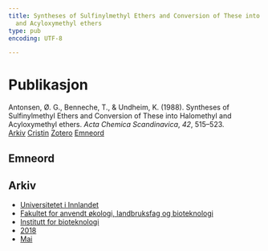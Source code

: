 ```yaml
---
title: Syntheses of Sulfinylmethyl Ethers and Conversion of These into Halomethyl
  and Acyloxymethyl ethers
type: pub
encoding: UTF-8

---
```

<h1>Publikasjon</h1>
<article id="csl-bib-container-XKCI3Q8A" class="csl-bib-container">
  <div class="csl-bib-body"> <div class="csl-entry">Antonsen, Ø. G., Benneche, T., &#38; Undheim, K. (1988). Syntheses of Sulfinylmethyl Ethers and Conversion of These into Halomethyl and Acyloxymethyl ethers. <i>Acta Chemica Scandinavica</i>, <i>42</i>, 515–523.</div> </div>
  <div class="csl-bib-buttons">
    <a href="#taxonomy-article-XKCI3Q8A" alt="archive" class="csl-bib-button">Arkiv</a>
    <a href="https://app.cristin.no/results/show.jsf?id=1586737" alt="Cristin" class="csl-bib-button">Cristin</a>
    <a href="http://zotero.org/groups/5881554/items/XKCI3Q8A" alt="Zotero" class="csl-bib-button">Zotero</a>
    <a href="#keywords-article-XKCI3Q8A" alt="keywords" class="csl-bib-button">Emneord</a>
  </div>
  <div id="csl-bib-meta-container-XKCI3Q8A"></div>
</article>
<div id="csl-bib-meta-XKCI3Q8A" class="csl-bib-meta">
  <article id="keywords-article-XKCI3Q8A" class="keywords-article">
    <h1>Emneord</h1>
    
  </article>
  <article id="taxonomy-article-XKCI3Q8A" class="taxonomy-article">
    <h1>Arkiv</h1>
    <ul>
      <li><a href="{{< params subfolder >}}nn/archive/?key=3DCRN523">Universitetet i Innlandet</a></li>
      <li><a href="{{< params subfolder >}}nn/archive/?key=T77LXH6D">Fakultet for anvendt økologi, landbruksfag og bioteknologi</a></li>
      <li><a href="{{< params subfolder >}}nn/archive/?key=VL6KDQ85">Institutt for bioteknologi</a></li>
      <li><a href="{{< params subfolder >}}nn/archive/?key=XISSXJ42">2018</a></li>
      <li><a href="{{< params subfolder >}}nn/archive/?key=YPSE422A">Mai</a></li>
    </ul>
  </article>
</div>
